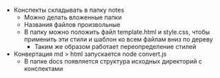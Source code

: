 - Конспекты складывать в папку notes
  - Можно делать вложенные папки
  - Названия файлов произвольные
  - В папку можно положить файл template.html и style.css, чтобы применить эти стили и шаблон ко всем файлам вниз по дереву
    - Таким же образом работает переопределение стилей
- Конвертация md > html запускается node convert.js
  - В папке docs появляется структура исходных директорий с конспектами